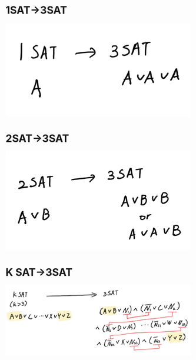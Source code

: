 # 1SAT→3SAT
![1SAT to 3SAT](src/1SAT.png)

# 2SAT→3SAT
![2SAT to 3SAT](src/2SAT.png)

# K SAT→3SAT
![KSAT to 3SAT](src/KSAT.png)